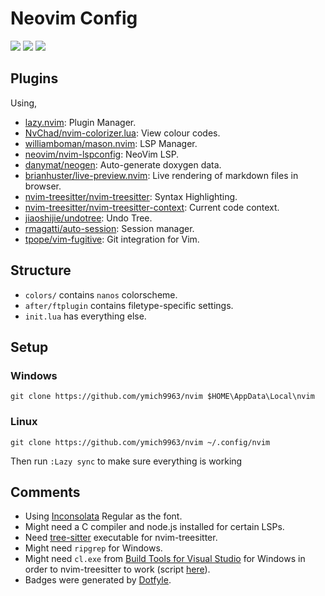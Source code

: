 # Neovim Config
<a href="https://dotfyle.com/ymich9963/nvim-config"><img src="https://dotfyle.com/ymich9963/nvim-config/badges/plugins?style=plastic" /></a>
<a href="https://dotfyle.com/ymich9963/nvim-config"><img src="https://dotfyle.com/ymich9963/nvim-config/badges/leaderkey?style=plastic" /></a>
<a href="https://dotfyle.com/ymich9963/nvim-config"><img src="https://dotfyle.com/ymich9963/nvim-config/badges/plugin-manager?style=plastic" /></a>

## Plugins
Using,

- [lazy.nvim](https://github.com/folke/lazy.nvim.git): Plugin Manager.
- [NvChad/nvim-colorizer.lua](https://github.com/NvChad/nvim-colorizer.lua): View colour codes. 
- [williamboman/mason.nvim](https://github.com/williamboman/mason.nvim): LSP Manager.
- [neovim/nvim-lspconfig](https://github.com/neovim/nvim-lspconfig): NeoVim LSP.
- [danymat/neogen](https://github.com/danymat/neogen): Auto-generate doxygen data. 
- [brianhuster/live-preview.nvim](https://github.com/brianhuster/live-preview.nvim): Live rendering of markdown files in browser. 
- [nvim-treesitter/nvim-treesitter](https://github.com/nvim-treesitter/nvim-treesitter.git): Syntax Highlighting.
- [nvim-treesitter/nvim-treesitter-context](https://github.com/nvim-treesitter/nvim-treesitter-context.git): Current code context.
- [jiaoshijie/undotree](https://github.com/jiaoshijie/undotree.git): Undo Tree.
- [rmagatti/auto-session](https://github.com/rmagatti/auto-session.git): Session manager.
- [tpope/vim-fugitive](https://github.com/tpope/vim-fugitive.git): Git integration for Vim.

## Structure
- `colors/` contains `nanos` colorscheme.
- `after/ftplugin` contains filetype-specific settings.
- `init.lua` has everything else.

## Setup
### Windows
```
git clone https://github.com/ymich9963/nvim $HOME\AppData\Local\nvim
``` 
### Linux
```
git clone https://github.com/ymich9963/nvim ~/.config/nvim
``` 
Then run `:Lazy sync` to make sure everything is working

## Comments
- Using [Inconsolata](https://fonts.google.com/specimen/Inconsolata) Regular as the font.
- Might need a C compiler and node.js installed for certain LSPs. 
- Need [tree-sitter](https://github.com/tree-sitter/tree-sitter) executable for nvim-treesitter.
- Might need `ripgrep` for Windows.
- Might need `cl.exe` from [Build Tools for Visual Studio](https://visualstudio.microsoft.com/downloads/#build-tools-for-visual-studio-2022) for Windows in order to nvim-treesitter to work (script [here](https://github.com/saikyun/install-cl)).
- Badges were generated by [Dotfyle](https://dotfyle.com).

